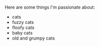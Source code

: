Here are some things I'm passionate about: 
- cats
- fuzzy cats
- floofy cats
- baby cats
- old and grumpy cats
